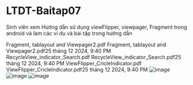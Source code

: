 # LTDT-Baitap07
Sinh viên xem Hướng dẫn sử dụng viewFlipper, viewpager, Fragment trong android và làm các ví dụ và bài tập trong hướng dẫn

Fragment, tablayout and Viewpager2.pdf Fragment, tablayout and Viewpager2.pdf25 tháng 12 2024, 9:40 PM
RecycleView_indicator_Search.pdf RecycleView_indicator_Search.pdf25 tháng 12 2024, 9:40 PM
ViewFlipper_CricleIndicator.pdf ViewFlipper_CricleIndicator.pdf25 tháng 12 2024, 9:40 PM
![image](https://github.com/user-attachments/assets/d408fe7e-89f9-4de6-9b73-00beecb3b6fb)
![image](https://github.com/user-attachments/assets/f48dccee-3cb5-4d92-bae4-3099f6e0426b)
![image](https://github.com/user-attachments/assets/dd00018e-7329-48fb-8420-3421a0b67691)
